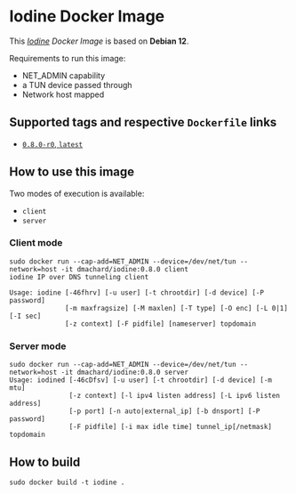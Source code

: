 # Iodine Docker Image 

This *[Iodine](https://code.kryo.se/iodine/) Docker Image* is based on **Debian 12**.

Requirements to run this image:
- NET_ADMIN capability
- a TUN device passed through
- Network host mapped

## Supported tags and respective `Dockerfile` links

- [`0.8.0-r0`, `latest`](https://github.com/dmachard/docker-iodine/tree/main/0.8.0)

## How to use this image

Two modes of execution is available:
- `client`
- `server`

### Client mode

```
sudo docker run --cap-add=NET_ADMIN --device=/dev/net/tun --network=host -it dmachard/iodine:0.8.0 client
iodine IP over DNS tunneling client

Usage: iodine [-46fhrv] [-u user] [-t chrootdir] [-d device] [-P password]
              [-m maxfragsize] [-M maxlen] [-T type] [-O enc] [-L 0|1] [-I sec]
              [-z context] [-F pidfile] [nameserver] topdomain
```

### Server mode

```
sudo docker run --cap-add=NET_ADMIN --device=/dev/net/tun --network=host -it dmachard/iodine:0.8.0 server
Usage: iodined [-46cDfsv] [-u user] [-t chrootdir] [-d device] [-m mtu]
               [-z context] [-l ipv4 listen address] [-L ipv6 listen address]
               [-p port] [-n auto|external_ip] [-b dnsport] [-P password]
               [-F pidfile] [-i max idle time] tunnel_ip[/netmask] topdomain
```

## How to build

```
sudo docker build -t iodine .
```